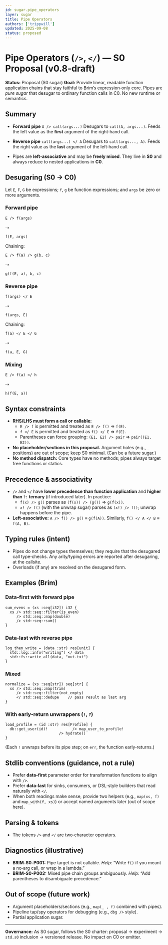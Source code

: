 ```yaml
---
id: sugar.pipe_operators
layer: sugar
title: Pipe Operators
authors: ['trippwill']
updated: 2025-09-08
status: proposed
---
```


# Pipe Operators (`/>`, `</`) — S0 Proposal (v0.8‑draft)

**Status:** Proposal (S0 sugar)
**Goal:** Provide linear, readable function application chains that stay faithful to Brim’s expression‑only core. Pipes are *pure sugar* that desugar to ordinary function calls in C0. No new runtime or semantics.


## Summary

- **Forward pipe** `A /> call(args...)`
  Desugars to `call(A, args...)`. Feeds the left value as the **first** argument of the right‑hand call.

- **Reverse pipe** `call(args...) </ A`
  Desugars to `call(args..., A)`. Feeds the right value as the **last** argument of the left‑hand call.

- Pipes are **left‑associative** and may be **freely mixed**. They live in **S0** and always reduce to nested applications in **C0**.


## Desugaring (S0 → C0)

Let `E`, `F`, `G` be expressions; `f`, `g` be function expressions; and `args` be zero or more arguments.

### Forward pipe
```
E /> f(args)
```
⇢
```
f(E, args)
```

Chaining:
```
E /> f(a) /> g(b, c)
```
⇢
```
g(f(E, a), b, c)
```

### Reverse pipe
```
f(args) </ E
```
⇢
```
f(args, E)
```

Chaining:
```
f(a) </ E </ G
```
⇢
```
f(a, E, G)
```

### Mixing
```
E /> f(a) </ h
```
⇢
```
h(f(E, a))
```

## Syntax constraints

- **RHS/LHS must form a call or callable:**
  - `E /> f` is permitted and treated as `E /> f()` ⇒ `f(E)`.
  - `f </ E` is permitted and treated as `f() </ E` ⇒ `f(E)`.
  - Parentheses can force grouping: `(E1, E2) /> pair` ⇒ `pair((E1, E2))`.
- **No placeholder/sections in this proposal.** Argument holes (e.g., `_` positions) are out of scope; keep S0 minimal. (Can be a future sugar.)
- **No method dispatch:** Core types have no methods; pipes always target free functions or statics.

## Precedence & associativity

- `/>` and `</` have **lower precedence than function application** and **higher than `?:` ternary** (if introduced later). In practice:
  - `f(x) /> g()` parses as `(f(x)) /> (g())` ⇒ `g(f(x))`.
  - `x! /> f()` (with the unwrap sugar) parses as `(x!) /> f()`; unwrap happens before the pipe.
- **Left‑associative:** `A /> f() /> g()` ≡ `g(f(A))`. Similarly, `f() </ A </ B` ≡ `f(A, B)`.


## Typing rules (intent)

- Pipes do not change types themselves; they require that the desugared call type‑checks. Any arity/typing errors are reported after desugaring, at the callsite.
- Overloads (if any) are resolved on the desugared form.


## Examples (Brim)

### Data‑first with forward pipe
```brim
sum_evens = (xs :seq[i32]) i32 {
  xs /> std::seq::filter(is_even)
     /> std::seq::map(double)
     /> std::seq::sum()
}
```

### Data‑last with reverse pipe
```brim
log_then_write = (data :str) res[unit] {
  std::log::info("writing") </ data
  std::fs::write_all(data, "out.txt")
}
```

### Mixed
```brim
normalize = (xs :seq[str]) seq[str] {
  xs /> std::seq::map(trim)
     /> std::seq::filter(not_empty)
     </ std::seq::dedupe    // pass result as last arg
}
```

### With early‑return unwrappers (`!`, `?`)
```brim
load_profile = (id :str) res[Profile] {
  db::get_user(id)!           /> map_user_to_profile!
                        /> hydrate()
}
```
(Each `!` unwraps before its pipe step; on `err`, the function early‑returns.)


## Stdlib conventions (guidance, not a rule)

- Prefer **data‑first** parameter order for transformation functions to align with `/>`.
- Prefer **data‑last** for sinks, consumers, or DSL‑style builders that read naturally with `</`.
- When both readings make sense, provide two helpers (e.g., `map(xs, f)` and `map_with(f, xs)`) or accept named arguments later (out of scope here).


## Parsing & tokens

- The tokens `/>` and `</` are two‑character operators.

## Diagnostics (illustrative)

- **BRIM‑S0‑P001:** Pipe target is not callable.
  *Help:* “Write `f()` if you meant a no‑arg call, or wrap in a lambda.”
- **BRIM‑S0‑P002:** Mixed pipe chain groups ambiguously.
  *Help:* “Add parentheses to disambiguate precedence.”


## Out of scope (future work)

- Argument placeholders/sections (e.g., `map(_ , f)` combined with pipes).
- Pipeline tap/spy operators for debugging (e.g., `dbg />` style).
- Partial application sugar.

---

**Governance:** As S0 sugar, follows the S0 charter: proposal → experiment → `std.s0` inclusion → versioned release. No impact on C0 or emitter.
